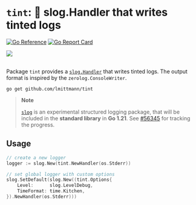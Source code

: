 # `tint`: 🌈 **slog.Handler** that writes tinted logs

[![Go Reference](https://pkg.go.dev/badge/github.com/lmittmann/tint.svg)](https://pkg.go.dev/github.com/lmittmann/tint)
[![Go Report Card](https://goreportcard.com/badge/github.com/lmittmann/tint)](https://goreportcard.com/report/github.com/lmittmann/tint)

<picture>
    <source media="(prefers-color-scheme: dark)" srcset="https://user-images.githubusercontent.com/3458786/227801217-5f2d6966-8112-4753-8cbd-409fb1a43141.png">
    <source media="(prefers-color-scheme: light)" srcset="https://user-images.githubusercontent.com/3458786/227801217-5f2d6966-8112-4753-8cbd-409fb1a43141.png">
    <img src="https://user-images.githubusercontent.com/3458786/227801217-5f2d6966-8112-4753-8cbd-409fb1a43141.png">
</picture>
<br>
<br>

Package `tint` provides a [`slog.Handler`](https://pkg.go.dev/golang.org/x/exp/slog#Handler) that writes tinted logs. The output format is inspired by the `zerolog.ConsoleWriter`.

```
go get github.com/lmittmann/tint
```

> **Note**
>
> [`slog`](https://pkg.go.dev/golang.org/x/exp/slog) is an experimental structured logging package, that will be included in the **standard library** in **Go 1.21**. See [#56345](https://github.com/golang/go/issues/56345) for tracking the progress.


## Usage

```go
// create a new logger
logger := slog.New(tint.NewHandler(os.Stderr))

// set global logger with custom options
slog.SetDefault(slog.New((tint.Options{
	Level:      slog.LevelDebug,
	TimeFormat: time.Kitchen,
}).NewHandler(os.Stderr)))
```
